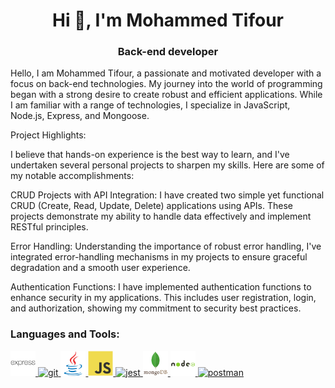 <h1 align="center">Hi 👋, I'm Mohammed Tifour</h1>
<h3 align="center">Back-end developer</h3>


<p align="left">
  Hello, I am Mohammed Tifour, a passionate and motivated developer with a focus on back-end technologies. My journey into the world of programming began with a strong desire to create robust and efficient applications. While I am familiar with a range of technologies, I specialize in JavaScript, Node.js, Express, and Mongoose.

Project Highlights:

I believe that hands-on experience is the best way to learn, and I've undertaken several personal projects to sharpen my skills. Here are some of my notable accomplishments:

CRUD Projects with API Integration: I have created two simple yet functional CRUD (Create, Read, Update, Delete) applications using APIs. These projects demonstrate my ability to handle data effectively and implement RESTful principles.

Error Handling: Understanding the importance of robust error handling, I've integrated error-handling mechanisms in my projects to ensure graceful degradation and a smooth user experience.

Authentication Functions: I have implemented authentication functions to enhance security in my applications. This includes user registration, login, and authorization, showing my commitment to security best practices.


</p>

<h3 align="left">Languages and Tools:</h3>
<p align="left"> <a href="https://expressjs.com" target="_blank" rel="noreferrer"> <img src="https://raw.githubusercontent.com/devicons/devicon/master/icons/express/express-original-wordmark.svg" alt="express" width="40" height="40"/> </a> <a href="https://git-scm.com/" target="_blank" rel="noreferrer"> <img src="https://www.vectorlogo.zone/logos/git-scm/git-scm-icon.svg" alt="git" width="40" height="40"/> </a> <a href="https://www.java.com" target="_blank" rel="noreferrer"> <img src="https://raw.githubusercontent.com/devicons/devicon/master/icons/java/java-original.svg" alt="java" width="40" height="40"/> </a> <a href="https://developer.mozilla.org/en-US/docs/Web/JavaScript" target="_blank" rel="noreferrer"> <img src="https://raw.githubusercontent.com/devicons/devicon/master/icons/javascript/javascript-original.svg" alt="javascript" width="40" height="40"/> </a> <a href="https://jestjs.io" target="_blank" rel="noreferrer"> <img src="https://www.vectorlogo.zone/logos/jestjsio/jestjsio-icon.svg" alt="jest" width="40" height="40"/> </a> <a href="https://www.mongodb.com/" target="_blank" rel="noreferrer"> <img src="https://raw.githubusercontent.com/devicons/devicon/master/icons/mongodb/mongodb-original-wordmark.svg" alt="mongodb" width="40" height="40"/> </a> <a href="https://nodejs.org" target="_blank" rel="noreferrer"> <img src="https://raw.githubusercontent.com/devicons/devicon/master/icons/nodejs/nodejs-original-wordmark.svg" alt="nodejs" width="40" height="40"/> </a> <a href="https://postman.com" target="_blank" rel="noreferrer"> <img src="https://www.vectorlogo.zone/logos/getpostman/getpostman-icon.svg" alt="postman" width="40" height="40"/> </a> </p>
